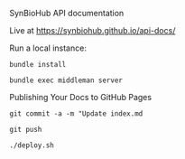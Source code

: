SynBioHub API documentation

Live at https://synbiohub.github.io/api-docs/

Run a local instance:

```bundle install```

```bundle exec middleman server```

Publishing Your Docs to GitHub Pages

```git commit -a -m "Update index.md```

```git push```

```./deploy.sh```
